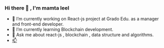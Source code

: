 ### Hi there 👋 , I'm mamta leel 
- 🔭 I’m currently working on React-js project at Grado Edu. as a manager and front-end developer. 
- 🌱 I’m currently learning Blockchain development. 
- 💬 Ask me about react-js , blockchain , data structure and algorithms. 
- [📫](mamtal.cs.19@nitj.ac.in)

<!--
**leelmamta/leelmamta** is a ✨ _special_ ✨ repository because its `README.md` (this file) appears on your GitHub profile.

Here are some ideas to get you started:

- 🔭 I’m currently working on ...
- 🌱 I’m currently learning ...
- 👯 I’m looking to collaborate on ...
- 🤔 I’m looking for help with ...
- 💬 Ask me about ...
- 📫 How to reach me: ...
- 😄 Pronouns: ...
- ⚡ Fun fact: ...
-->
